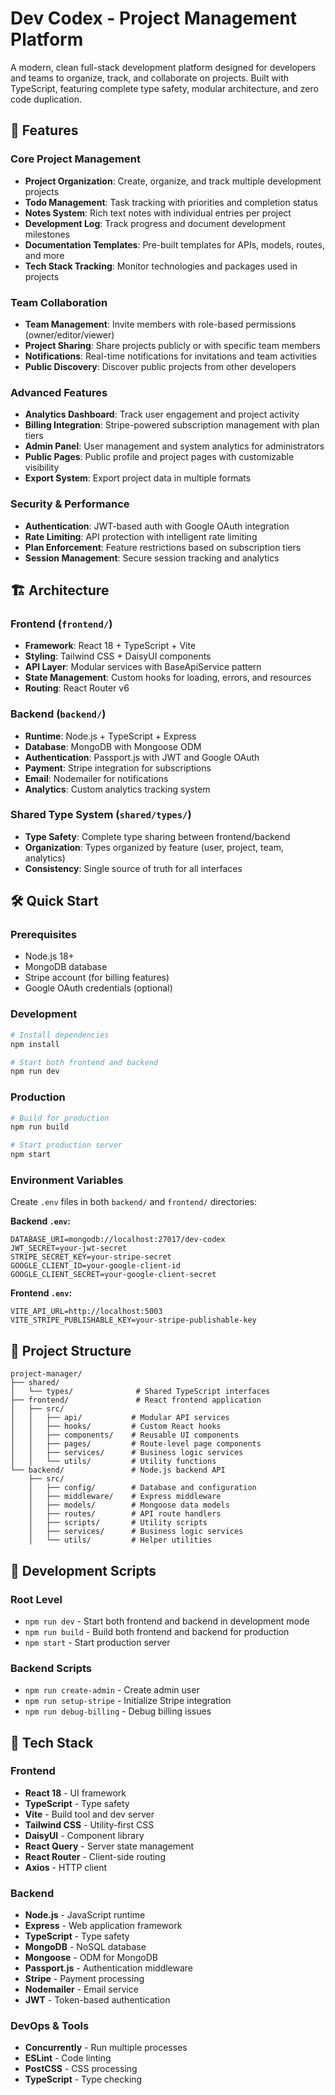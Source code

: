 # Dev Codex - Project Management Platform

A modern, clean full-stack development platform designed for developers and teams to organize, track, and collaborate on projects. Built with TypeScript, featuring complete type safety, modular architecture, and zero code duplication.

## 🚀 Features

### Core Project Management
- **Project Organization**: Create, organize, and track multiple development projects
- **Todo Management**: Task tracking with priorities and completion status  
- **Notes System**: Rich text notes with individual entries per project
- **Development Log**: Track progress and document development milestones
- **Documentation Templates**: Pre-built templates for APIs, models, routes, and more
- **Tech Stack Tracking**: Monitor technologies and packages used in projects

### Team Collaboration
- **Team Management**: Invite members with role-based permissions (owner/editor/viewer)
- **Project Sharing**: Share projects publicly or with specific team members
- **Notifications**: Real-time notifications for invitations and team activities
- **Public Discovery**: Discover public projects from other developers

### Advanced Features
- **Analytics Dashboard**: Track user engagement and project activity
- **Billing Integration**: Stripe-powered subscription management with plan tiers
- **Admin Panel**: User management and system analytics for administrators
- **Public Pages**: Public profile and project pages with customizable visibility
- **Export System**: Export project data in multiple formats

### Security & Performance
- **Authentication**: JWT-based auth with Google OAuth integration
- **Rate Limiting**: API protection with intelligent rate limiting
- **Plan Enforcement**: Feature restrictions based on subscription tiers
- **Session Management**: Secure session tracking and analytics

## 🏗️ Architecture

### Frontend (`frontend/`)
- **Framework**: React 18 + TypeScript + Vite
- **Styling**: Tailwind CSS + DaisyUI components
- **API Layer**: Modular services with BaseApiService pattern
- **State Management**: Custom hooks for loading, errors, and resources
- **Routing**: React Router v6

### Backend (`backend/`)
- **Runtime**: Node.js + TypeScript + Express
- **Database**: MongoDB with Mongoose ODM
- **Authentication**: Passport.js with JWT and Google OAuth
- **Payment**: Stripe integration for subscriptions
- **Email**: Nodemailer for notifications
- **Analytics**: Custom analytics tracking system

### Shared Type System (`shared/types/`)
- **Type Safety**: Complete type sharing between frontend/backend
- **Organization**: Types organized by feature (user, project, team, analytics)
- **Consistency**: Single source of truth for all interfaces

## 🛠️ Quick Start

### Prerequisites
- Node.js 18+
- MongoDB database
- Stripe account (for billing features)
- Google OAuth credentials (optional)

### Development
```bash
# Install dependencies
npm install

# Start both frontend and backend
npm run dev
```

### Production
```bash
# Build for production
npm run build

# Start production server
npm start
```

### Environment Variables
Create `.env` files in both `backend/` and `frontend/` directories:

**Backend `.env`:**
```env
DATABASE_URI=mongodb://localhost:27017/dev-codex
JWT_SECRET=your-jwt-secret
STRIPE_SECRET_KEY=your-stripe-secret
GOOGLE_CLIENT_ID=your-google-client-id
GOOGLE_CLIENT_SECRET=your-google-client-secret
```

**Frontend `.env`:**
```env
VITE_API_URL=http://localhost:5003
VITE_STRIPE_PUBLISHABLE_KEY=your-stripe-publishable-key
```

## 📁 Project Structure

```
project-manager/
├── shared/
│   └── types/              # Shared TypeScript interfaces
├── frontend/               # React frontend application
│   ├── src/
│   │   ├── api/           # Modular API services
│   │   ├── hooks/         # Custom React hooks
│   │   ├── components/    # Reusable UI components
│   │   ├── pages/         # Route-level page components
│   │   ├── services/      # Business logic services
│   │   └── utils/         # Utility functions
└── backend/               # Node.js backend API
    ├── src/
    │   ├── config/        # Database and configuration
    │   ├── middleware/    # Express middleware
    │   ├── models/        # Mongoose data models
    │   ├── routes/        # API route handlers
    │   ├── scripts/       # Utility scripts
    │   ├── services/      # Business logic services
    │   └── utils/         # Helper utilities
```

## 🔧 Development Scripts

### Root Level
- `npm run dev` - Start both frontend and backend in development mode
- `npm run build` - Build both frontend and backend for production
- `npm start` - Start production server

### Backend Scripts
- `npm run create-admin` - Create admin user
- `npm run setup-stripe` - Initialize Stripe integration
- `npm run debug-billing` - Debug billing issues

## 🚀 Tech Stack

### Frontend
- **React 18** - UI framework
- **TypeScript** - Type safety
- **Vite** - Build tool and dev server  
- **Tailwind CSS** - Utility-first CSS
- **DaisyUI** - Component library
- **React Query** - Server state management
- **React Router** - Client-side routing
- **Axios** - HTTP client

### Backend
- **Node.js** - JavaScript runtime
- **Express** - Web application framework
- **TypeScript** - Type safety
- **MongoDB** - NoSQL database
- **Mongoose** - ODM for MongoDB
- **Passport.js** - Authentication middleware
- **Stripe** - Payment processing
- **Nodemailer** - Email service
- **JWT** - Token-based authentication

### DevOps & Tools
- **Concurrently** - Run multiple processes
- **ESLint** - Code linting
- **PostCSS** - CSS processing
- **TypeScript** - Type checking